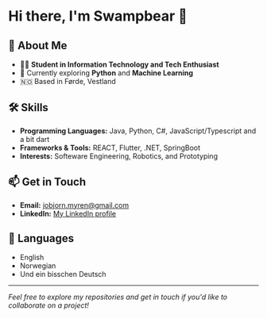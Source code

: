 # Hi there, I'm Swampbear 👋

## 🌟 About Me

- 👨‍💻 **Student in Information Technology and Tech Enthusiast**
- 🌱 Currently exploring **Python** and **Machine Learning**
- 🇳🇴 Based in Førde, Vestland

## 🛠️ Skills

- **Programming Languages:** Java, Python, C#, JavaScript/Typescript and a bit dart
- **Frameworks & Tools:** REACT, Flutter, .NET, SpringBoot
- **Interests:** Softeware Engineering, Robotics, and Prototyping

## 📫 Get in Touch

- **Email:** [jobjorn.myren@gmail.com](mailto:jobjorn.myren@gmail.com)
- **LinkedIn:** [My LinkedIn profile](https://www.linkedin.com/in/jobjorn-myren-246425266/)

## 💬 Languages

<!-- Optional: Add languages you speak -->
- English
- Norwegian
- Und ein bisschen Deutsch
---
*Feel free to explore my repositories and get in touch if you'd like to collaborate on a project!*
<!--
**swampbear/swampbear** is a ✨ special ✨ repository because its `README.md` (this file) appears on your GitHub profile.
-->
